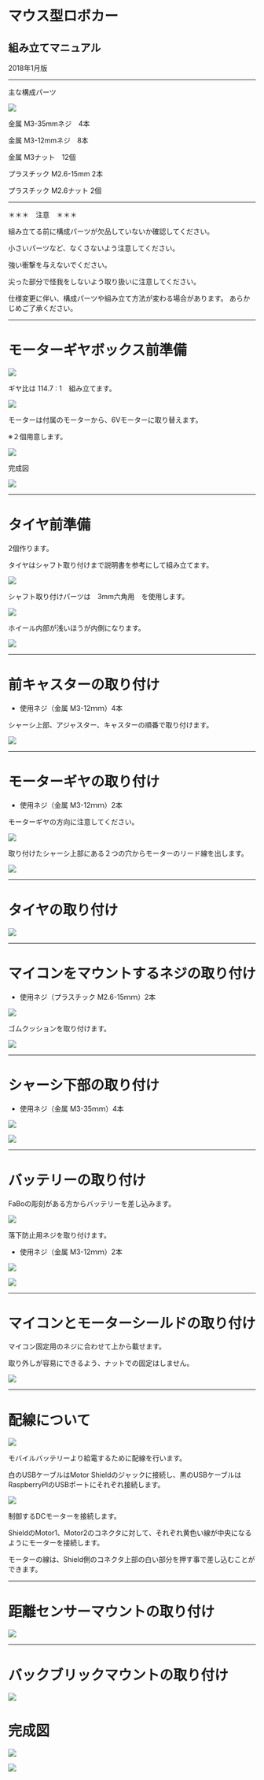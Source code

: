 # マウス型ロボカー

## 組み立てマニュアル

2018年1月版

<hr>

主な構成パーツ

![](./img/b1.png)

金属 M3-35mmネジ　4本

金属 M3-12mmネジ　8本

金属 M3ナット　12個


プラスチック M2.6-15mm 2本

プラスチック M2.6ナット 2個

<hr>

＊＊＊　注意　＊＊＊

組み立てる前に構成パーツが欠品していないか確認してください。

小さいパーツなど、なくさないよう注意してください。

強い衝撃を与えないでください。

尖った部分で怪我をしないよう取り扱いに注意してください。

仕様変更に伴い、構成パーツや組み立て方法が変わる場合があります。
あらかじめご了承ください。

<hr>

# モーターギヤボックス前準備

![](./img/type2_mouse01.jpg)

ギヤ比は 114.7 : 1　組み立てます。

![](./img/type2_mouse02.jpg)

モーターは付属のモーターから、6Vモーターに取り替えます。

※２個用意します。

![](https://github.com/FaBoPlatform/FaBo/blob/master/1202_hotdog/img/replace02.png)

完成図

![](./img/type2_mouse04.jpg)

<hr>

# タイヤ前準備

2個作ります。

タイヤはシャフト取り付けまで説明書を参考にして組み立てます。

![](./img/t1.png)

シャフト取り付けパーツは　3mm六角用　を使用します。

![](./img/t2.png)

ホイール内部が浅いほうが内側になります。

![](./img/type2_mouse03.jpg)

<hr>

# 前キャスターの取り付け

* 使用ネジ（金属 M3-12ｍｍ）4本

シャーシ上部、アジャスター、キャスターの順番で取り付けます。

![](./img/b2.png)

<hr>

# モーターギヤの取り付け

* 使用ネジ（金属 M3-12ｍｍ）2本

モーターギヤの方向に注意してください。

![](./img/b3.png)

取り付けたシャーシ上部にある２つの穴からモーターのリード線を出します。

![](./img/d1.jpg)

<hr>

# タイヤの取り付け

![](./img/b5.png)

<hr>

# マイコンをマウントするネジの取り付け

* 使用ネジ（プラスチック M2.6-15ｍｍ）2本

![](./img/b4.png)

ゴムクッションを取り付けます。

![](./img/b6.png)

<hr>

# シャーシ下部の取り付け

* 使用ネジ（金属 M3-35ｍｍ）4本

![](./img/b7.png)

![](./img/b8.png)

<hr>

# バッテリーの取り付け

FaBoの彫刻がある方からバッテリーを差し込みます。

![](./img/b8a.png)

落下防止用ネジを取り付けます。

* 使用ネジ（金属 M3-12ｍｍ）2本

![](./img/b9.png)

![](./img/b10.png)

<hr>

# マイコンとモーターシールドの取り付け

マイコン固定用のネジに合わせて上から載せます。

取り外しが容易にできるよう、ナットでの固定はしません。

![](./img/b12.png)

<hr>

# 配線について

![](./img/h1.png)

モバイルバッテリーより給電するために配線を行います。

白のUSBケーブルはMotor Shieldのジャックに接続し、黒のUSBケーブルはRaspberryPIのUSBポートにそれぞれ接続します。

![](./img/h2.png)

制御するDCモーターを接続します。

ShieldのMotor1、Motor2のコネクタに対して、それぞれ黄色い線が中央になるようにモーターを接続します。

モーターの線は、Shield側のコネクタ上部の白い部分を押す事で差し込むことができます。

<hr>

# 距離センサーマウントの取り付け

![](./img/b13.png)

<hr>

# バックブリックマウントの取り付け

![](./img/b14.png)


# 完成図

![](./img/b00a.png)

![](./img/b00b.png)
